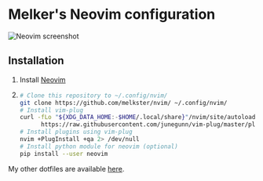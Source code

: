 # Melker's Neovim configuration

![Neovim screenshot](https://user-images.githubusercontent.com/15816726/147858310-10f08157-8f95-403a-9065-a00c07cfa5b3.png)

## Installation

1. Install [Neovim](https://github.com/neovim/neovim/releases/)

1. ```sh
   # Clone this repository to ~/.config/nvim/
   git clone https://github.com/melkster/nvim/ ~/.config/nvim/
   # Install vim-plug
   curl -fLo "${XDG_DATA_HOME:-$HOME/.local/share}"/nvim/site/autoload/plug.vim --create-dirs \
         https://raw.githubusercontent.com/junegunn/vim-plug/master/plug.vim
   # Install plugins using vim-plug
   nvim +PlugInstall +qa 2> /dev/null
   # Install python module for neovim (optional)
   pip install --user neovim
   ```

My other dotfiles are available [here](https://github.com/melkster/nvim/).
